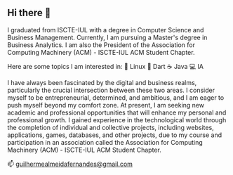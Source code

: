 ## Hi there 👋
I graduated from ISCTE-IUL with a degree in Computer Science and Business Management. Currently,  I am pursuing a Master's degree in Business Analytics. I am also the President of the Association for Computing Machinery (ACM) - ISCTE-IUL ACM Student Chapter.

Here are some topics I am interested in:
🐧 Linux
🔭 Dart
☕ Java
💻 IA

I have always been fascinated by the digital and business realms, particularly the crucial intersection between these two areas. I consider myself to be entrepreneurial, determined, and ambitious, and I am eager to push myself beyond my comfort zone.
At present, I am seeking new academic and professional opportunities that will enhance my personal and professional growth.
I gained experience in the technological world through the completion of individual and collective projects, including websites, applications, games, databases, and other projects, due to my course and participation in an association called the Association for Computing Machinery (ACM) - ISCTE-IUL ACM Student Chapter.

📫 guilhermealmeidafernandes@gmail.com

<!--
**FernasGui/FernasGui** is a ✨ _special_ ✨ repository because its `README.md` (this file) appears on your GitHub profile.

Here are some ideas to get you started:

- 🔭 I’m currently working on ...
- 🌱 I’m currently learning ...
- 👯 I’m looking to collaborate on ...
- 🤔 I’m looking for help with ...
- 💬 Ask me about ...
- 📫 How to reach me: ...
- 😄 Pronouns: ...
- ⚡ Fun fact: ...
-->
